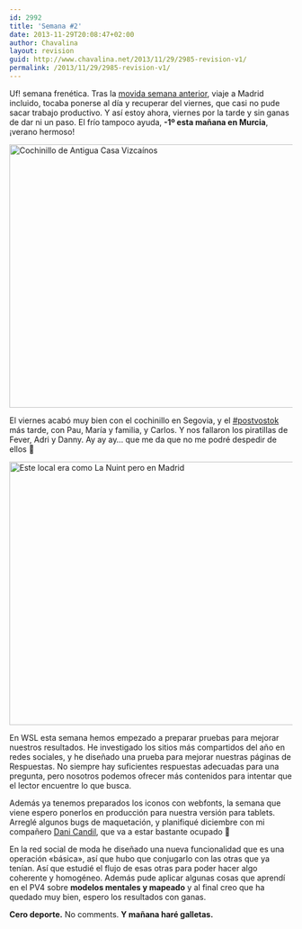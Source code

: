 ```yaml
---
id: 2992
title: 'Semana #2'
date: 2013-11-29T20:08:47+02:00
author: Chavalina
layout: revision
guid: http://www.chavalina.net/2013/11/29/2985-revision-v1/
permalink: /2013/11/29/2985-revision-v1/
---
```

Uf! semana frenética. Tras la [movida semana anterior](http://www.chavalina.net/2013/11/22/semana-1/), viaje a Madrid incluido, tocaba ponerse al día y recuperar del viernes, que casi no pude sacar trabajo productivo. Y así estoy ahora, viernes por la tarde y sin ganas de dar ni un paso. El frío tampoco ayuda, **-1º esta mañana en Murcia**, ¡verano hermoso!

<img src="http://www.chavalina.net/imagenes/2013/11/WP_002612-650x487.jpg" alt="Cochinillo de Antigua Casa Vizcaínos" width="625" height="468" class="aligncenter size-large wp-image-2989" srcset="http://www.chavalina.net/imagenes/2013/11/WP_002612-650x487.jpg 650w, http://www.chavalina.net/imagenes/2013/11/WP_002612-300x224.jpg 300w, http://www.chavalina.net/imagenes/2013/11/WP_002612-624x467.jpg 624w" sizes="(max-width: 625px) 100vw, 625px" /> 

El viernes acabó muy bien con el cochinillo en Segovia, y el [#postvostok](https://twitter.com/search?q=%23postvostok&src=hash) más tarde, con Pau, María y familia, y Carlos. Y nos fallaron los piratillas de Fever, Adri y Danny. Ay ay ay&#8230; que me da que no me podré despedir de ellos 🙁

<img src="http://www.chavalina.net/imagenes/2013/11/WP_002625-650x487.jpg" alt="Este local era como La Nuint pero en Madrid" width="625" height="468" class="aligncenter size-large wp-image-2990" srcset="http://www.chavalina.net/imagenes/2013/11/WP_002625-650x487.jpg 650w, http://www.chavalina.net/imagenes/2013/11/WP_002625-300x224.jpg 300w, http://www.chavalina.net/imagenes/2013/11/WP_002625-624x467.jpg 624w" sizes="(max-width: 625px) 100vw, 625px" /> 

En WSL esta semana hemos empezado a preparar pruebas para mejorar nuestros resultados. He investigado los sitios más compartidos del año en redes sociales, y he diseñado una prueba para mejorar nuestras páginas de Respuestas. No siempre hay suficientes respuestas adecuadas para una pregunta, pero nosotros podemos ofrecer más contenidos para intentar que el lector encuentre lo que busca.

Además ya tenemos preparados los iconos con webfonts, la semana que viene espero ponerlos en producción para nuestra versión para tablets. Arreglé algunos bugs de maquetación, y planifiqué diciembre con mi compañero [Dani Candil](http://acrowdofmonsters.com/), que va a estar bastante ocupado 🙂

En la red social de moda he diseñado una nueva funcionalidad que es una operación «básica», así que hubo que conjugarlo con las otras que ya tenían. Así que estudié el flujo de esas otras para poder hacer algo coherente y homogéneo. Además pude aplicar algunas cosas que aprendí en el PV4 sobre **modelos mentales y mapeado** y al final creo que ha quedado muy bien, espero los resultados con ganas.

**Cero deporte.** No comments. **Y mañana haré galletas.**